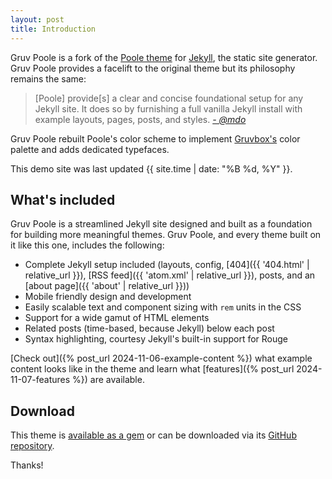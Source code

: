 ```yaml
---
layout: post
title: Introduction
---
```


Gruv Poole is a fork of the [Poole theme](https://github.com/poole/poole) for [Jekyll](http://jekyllrb.com), the static site generator. Gruv Poole provides a facelift to the original theme but its philosophy remains the same:
> [Poole] provide[s] a clear and concise foundational setup for any Jekyll site. It does so by furnishing a full vanilla Jekyll install with example layouts, pages, posts, and styles.
<cite>[- @mdo](https://markdotto.com/)</cite>

Gruv Poole rebuilt Poole's color scheme to implement [Gruvbox's](https://github.com/morhetz/gruvbox) color palette and adds dedicated typefaces.

This demo site was last updated {{ site.time | date: "%B %d, %Y" }}.

## What's included

Gruv Poole is a streamlined Jekyll site designed and built as a foundation for building more meaningful themes. Gruv Poole, and every theme built on it like this one, includes the following:

* Complete Jekyll setup included (layouts, config, [404]({{ '404.html' | relative_url }}), [RSS feed]({{ 'atom.xml' | relative_url }}), posts, and an [about page]({{ 'about' | relative_url }}))
* Mobile friendly design and development
* Easily scalable text and component sizing with `rem` units in the CSS
* Support for a wide gamut of HTML elements
* Related posts (time-based, because Jekyll) below each post
* Syntax highlighting, courtesy Jekyll's built-in support for Rouge

[Check out]({% post_url 2024-11-06-example-content %}) what example content looks like in the theme and learn what [features]({% post_url 2024-11-07-features %}) are available.

## Download

This theme is [available as a gem](https://rubygems.org/gems/jekyll-theme-gruv-poole) or can be downloaded via its [GitHub repository](https://github.com/jamogriff/gruv-poole).

Thanks!
